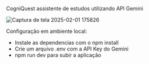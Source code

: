 CogniQuest assistente de estudos utilizando API Gemini

![Captura de tela 2025-02-01 175826](https://github.com/user-attachments/assets/a44c5fc3-b553-4eb5-aa6a-73a65a3a128b)


Configuração em ambiente local:

- Instale as dependencias com o npm install
- Crie um arquivo .env com a API Key do Gemini
- npm run dev para subir a aplicação 


